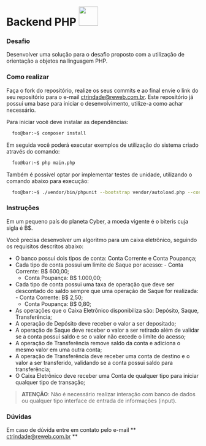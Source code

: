 # Backend PHP <img src="http://www.reweb.com.br/assets/frontend/img/logo_new.png" width="50">

### Desafio

Desenvolver uma solução para o desafio proposto com a utilização de orientação a objetos na linguagem PHP.

### Como realizar

Faça o fork do repositório, realize os seus commits e ao final envie o link do seu repositório para o e-mail ctrindade@reweb.com.br. Este repositório já possui uma base para iniciar o desenvolvimento, utilize-a como achar necessário.

Para iniciar você deve instalar as dependências:

```zsh
  foo@bar:~$ composer install
```

Em seguida você poderá executar exemplos de utilização do sistema criado através do comando:

```zsh
  foo@bar:~$ php main.php
```

Também é possível optar por implementar testes de unidade, utilizando o comando abaixo para execução:

```zsh
  foo@bar:~$ ./vendor/bin/phpunit --bootstrap vendor/autoload.php --configuration phpunit.xml
```

### Instruções

Em um pequeno país do planeta Cyber, a moeda vigente é o biteris cuja sigla é B\$.

Você precisa desenvolver um algoritmo para um caixa eletrônico, seguindo os requisitos descritos abaixo:

- O banco possui dois tipos de conta: Conta Corrente e Conta Poupança;
- Cada tipo de conta possui um limite de Saque por acesso: - Conta Corrente: B$ 600,00;
	- Conta Poupança: B$ 1.000,00;
- Cada tipo de conta possui uma taxa de operação que deve ser descontado do saldo sempre que uma operação de Saque for realizada: - Conta Corrente: B$ 2,50;
	- Conta Poupança: B$ 0,80;
- As operações que o Caixa Eletrônico disponibiliza são: Depósito, Saque, Transferência;
- A operação de Depósito deve receber o valor a ser depositado;
- A operação de Saque deve receber o valor a ser retirado além de validar se a conta possui saldo e se o valor não excede o limite do acesso;
- A operação de Transferência remove saldo da conta e adiciona o mesmo valor em uma outra conta;
- A operação de Transferência deve receber uma conta de destino e o valor a ser transferido, validando se a conta possui saldo para transferência;
- O Caixa Eletrônico deve receber uma Conta de qualquer tipo para iniciar qualquer tipo de transação;

> **ATENÇÃO**: Não é necessário realizar interação com banco de dados ou qualquer tipo interface de entrada de informações (input).

### Dúvidas

Em caso de dúvida entre em contato pelo e-mail ** ctrindade@reweb.com.br **
